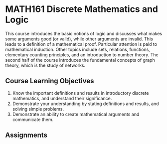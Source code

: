 # MATH161 Discrete Mathematics and Logic

This course introduces the basic notions of logic and discusses what makes some arguments good (or valid), while other arguments are invalid. This leads to a definition of a mathematical proof. Particular attention is paid to mathematical induction. Other topics include sets, relations, functions, elementary counting principles, and an introduction to number theory. The second half of the course introduces the fundamental concepts of graph theory, which is the study of networks.

## Course Learning Objectives

1. Know the important definitions and results in introductory discrete mathematics, and understand their significance.
2. Demonstrate your understanding by stating definitions and results, and solving simple problems.
3. Demonstrate an ability to create mathematical arguments and communicate them.

## Assignments
